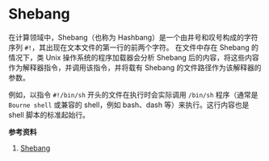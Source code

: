 
# Shebang

在计算领域中，Shebang（也称为 Hashbang）是一个由井号和叹号构成的字符序列 `#!`，其出现在文本文件的第一行的前两个字符。 在文件中存在 Shebang 的情况下，类 Unix 操作系统的程序加载器会分析 Shebang 后的内容，将这些内容作为解释器指令，并调用该指令，并将载有 Shebang 的文件路径作为该解释器的参数。

例如，以指令 `#!/bin/sh` 开头的文件在执行时会实际调用 `/bin/sh` 程序（通常是 `Bourne shell` 或兼容的 shell，例如 bash、dash 等）来执行。这行内容也是 shell 脚本的标准起始行。

**参考资料**

1. [Shebang](https://zh.wikipedia.org/wiki/Shebang)

